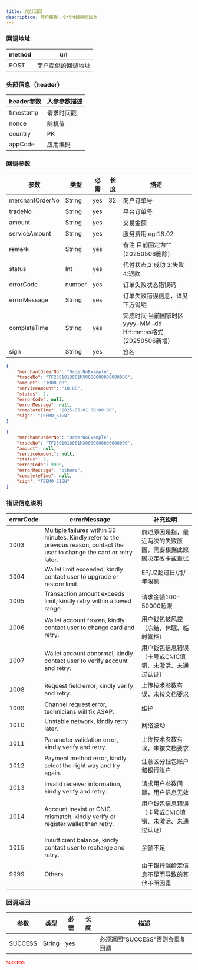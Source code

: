 ```yaml
---
title: 代付回调
description: 商户接受一个代付结果的回调
---
```


### 回调地址

| method | url                |
| ------ | ------------------ |
| POST   | 商户提供的回调地址 |

### 头部信息（header）

| header参数 | 入参参数描述 |
|----------|--------|
| timestamp | 请求时间戳  |
| nonce    | 随机值    |
| country  | PK     |
| appCode  | 应用编码   |


### 回调参数

| 参数              | 类型   | 必需 | 长度 | 描述                                             |
|-----------------| ------ | ---- | ---- |------------------------------------------------|
| merchantOrderNo | String | yes  | 32   | 商户订单号                                          |
| tradeNo         | String | yes  |      | 平台订单号                                          |
| amount          | String | yes  |      | 交易金额                                           |
| serviceAmount   | String | yes   |     | 服务费用  eg:18.02                                 |
| ~~remark~~      | String | yes  |      | 备注  目前固定为""   (20250506删除)                       |
| status          | Int | yes  |      | 代付状态,2:成功 3:失败 4:退款                            |
| errorCode       | number | yes  |      | 订单失败状态错误码                                      |
| errorMessage    | String | yes  |      | 订单失败错误信息，详见下方说明                                |
| completeTime    | String | yes  |     | 完成时间 当前国家时区 yyyy-MM-dd HH:mm:ss格式 (20250506新增) |
| sign            | String | yes  |      | 签名                                             |

```json title=成功回调示例
{
    "merchantOrderNo": "OrderNoExample",
    "tradeNo": "TF2501010001MX0000000000000000",
    "amount": "1000.00",
    "serviceAmount": "10.00",
    "status": 2,
    "errorCode": null,
    "errorMessage": null,
    "completeTime": "2025-05-01 00:00:00",
    "sign": "TEEMO_SIGN"
}
```

```json title=失败回调示例
{
    "merchantOrderNo": "OrderNoExample",
    "tradeNo": "TF2501010001MX0000000000000000",
    "amount": null,
    "serviceAmount": null,
    "status": 3,
    "errorCode": 9999,
    "errorMessage": "others",
    "completeTime": null,
    "sign": "TEEMO_SIGN"
}
```

### 错误信息说明

| errorCode | errorMessage                                                                                                                  |    补充说明                            |
| --------- |-------------------------------------------------------------------------------------------------------------------------------|--------------------------------|
| 1003 | Multiple failures within 30 minutes. Kindly refer to the previous reason, contact the user to change the card or retry later. | 前述原因是指，最近两次的失败原因，需要根据此原因决定改卡或重试 |
| 1004 | Wallet limit exceeded, kindly contact user to upgrade or restore limit.                                                       | EP/JZ超过日/月/年限额 |
| 1005 | Transaction amount exceeds limit, kindly retry within allowed range.                                                          | 请求金额100-50000超限 |
| 1006 | Wallet account frozen, kindly contact user to change card and retry.                                                          | 用户钱包被风控（冻结、休眠、临时管控） |
| 1007 | Wallet account abnormal, kindly contact user to verify account and retry.                                                     | 用户钱包信息错误（卡号或CNIC填错、未激活、未通过认证） |
| 1008 | Request field error, kindly verify and retry.                                                                                 | 上传技术参数有误，未按文档要求 |
| 1009 | Channel request error, technicians will fix ASAP.                                                                             | 维护 |
| 1010 | Unstable network, kindly retry later.                                                                                         | 网络波动 |
| 1011 | Parameter validation error, kindly verify and retry.                                                                          | 上传技术参数有误，未按文档要求 |
| 1012 | Payment method error, kindly select the right way and try again.                                                              | 注意区分钱包账户和银行账户 |
| 1013 | Invalid receiver information, kindly verify and retry.                                                                        | 请求用户参数问题，用户信息无效 |
| 1014 | Account inexist or CNIC mismatch, kindly verify or register wallet then retry.                                                | 用户钱包信息错误（卡号或CNIC填错、未激活、未通过认证） |
| 1015 | Insufficient balance, kindly contact user to recharge and retry.                                                              | 余额不足 |
| 9999 | Others	                        | 由于银行端给定信息不足而导致的其他不明因素 |
### 回调返回

| 参数    | 类型   | 必需 | 长度 | 描述                            |
| ------- | ------ | ---- | ---- | ------------------------------- |
| SUCCESS | String | yes  |      | 必须返回"SUCCESS"否则会重复回调 |

```json title=回调示例
SUCCESS
```
